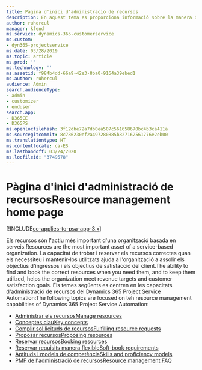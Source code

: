 ```yaml
---
title: Pàgina d'inici d'administració de recursos
description: En aquest tema es proporciona informació sobre la manera d'administrar els recursos.
author: ruhercul
manager: kfend
ms.service: dynamics-365-customerservice
ms.custom:
- dyn365-projectservice
ms.date: 03/28/2019
ms.topic: article
ms.prod: ''
ms.technology: ''
ms.assetid: f984b4dd-66a9-42e3-8ba0-9164a39ebed1
ms.author: ruhercul
audience: Admin
search.audienceType:
- admin
- customizer
- enduser
search.app:
- D365CE
- D365PS
ms.openlocfilehash: 3f12dbe72a7db0ea507c561658670bc4b3ca411a
ms.sourcegitcommit: 8c786230ef2a497280885b827162561776e2eb00
ms.translationtype: HT
ms.contentlocale: ca-ES
ms.lasthandoff: 03/24/2020
ms.locfileid: "3749578"
---
```

# <a name="resource-management-home-page"></a><span data-ttu-id="7a719-103">Pàgina d'inici d'administració de recursos</span><span class="sxs-lookup"><span data-stu-id="7a719-103">Resource management home page</span></span>

[!INCLUDE[cc-applies-to-psa-app-3.x](../includes/cc-applies-to-psa-app-3x.md)]

<span data-ttu-id="7a719-104">Els recursos són l'actiu més important d'una organització basada en serveis.</span><span class="sxs-lookup"><span data-stu-id="7a719-104">Resources are the most important asset of a service-based organization.</span></span> <span data-ttu-id="7a719-105">La capacitat de trobar i reservar els recursos correctes quan els necessiteu i mantenir-los utilitzats ajuda a l'organització a assolir els objectius d'ingressos i els objectius de satisfacció del client.</span><span class="sxs-lookup"><span data-stu-id="7a719-105">The ability to find and book the correct resources when you need them, and to keep them utilized, helps the organization meet revenue targets and customer satisfaction goals.</span></span> <span data-ttu-id="7a719-106">Els temes següents es centren en les capacitats d'administració de recursos del Dynamics 365 Project Service Automation:</span><span class="sxs-lookup"><span data-stu-id="7a719-106">The following topics are focused on teh resource management capabilities of Dynamics 365 Project Service Automation:</span></span>

- [<span data-ttu-id="7a719-107">Administrar els recursos</span><span class="sxs-lookup"><span data-stu-id="7a719-107">Manage resources</span></span>](manage-resources.md)
- [<span data-ttu-id="7a719-108">Conceptes clau</span><span class="sxs-lookup"><span data-stu-id="7a719-108">Key concepts</span></span>](reports-key-concepts.md)
- [<span data-ttu-id="7a719-109">Complir sol·licituds de recursos</span><span class="sxs-lookup"><span data-stu-id="7a719-109">Fulfilling resource requests</span></span>](resource-management-fulfill-requests.md)
- [<span data-ttu-id="7a719-110">Proposar recursos</span><span class="sxs-lookup"><span data-stu-id="7a719-110">Proposing resources</span></span>](resource-management-propose-resources.md)
- [<span data-ttu-id="7a719-111">Reservar recursos</span><span class="sxs-lookup"><span data-stu-id="7a719-111">Booking resources</span></span>](resource-management-book-resources-scheduleboard.md)
- [<span data-ttu-id="7a719-112">Reservar requisits manera flexible</span><span class="sxs-lookup"><span data-stu-id="7a719-112">Soft-book requirements</span></span>](resource-management-softbook-requirements.md)
- [<span data-ttu-id="7a719-113">Aptituds i models de competència</span><span class="sxs-lookup"><span data-stu-id="7a719-113">Skills and proficiency models</span></span>](resource-management-skills-proficiency.md)
- [<span data-ttu-id="7a719-114">PMF de l'administració de recursos</span><span class="sxs-lookup"><span data-stu-id="7a719-114">Resource management FAQ</span></span>](resource-management-faq.md)
